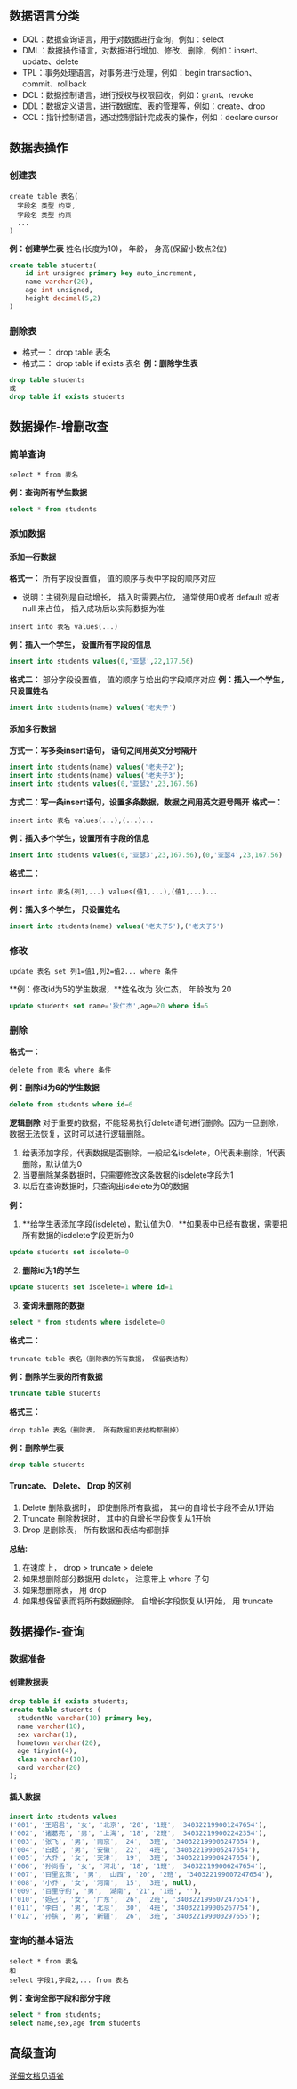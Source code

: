 ## 数据语言分类
- DQL：数据查询语言，用于对数据进行查询，例如：select
- DML：数据操作语言，对数据进行增加、修改、删除，例如：insert、update、delete
- TPL：事务处理语言，对事务进行处理，例如：begin transaction、commit、rollback
- DCL：数据控制语言，进行授权与权限回收，例如：grant、revoke
- DDL：数据定义语言，进行数据库、表的管理等，例如：create、drop
- CCL：指针控制语言，通过控制指针完成表的操作，例如：declare cursor

## 数据表操作
### 创建表
```
create table 表名(
  字段名 类型 约束,
  字段名 类型 约束
  ...
)
```
**例：创建学生表**
姓名(长度为10)， 年龄， 身高(保留小数点2位) 
``` sql
create table students(
    id int unsigned primary key auto_increment,
    name varchar(20),
    age int unsigned,
    height decimal(5,2)
)
```
### 删除表
- 格式一： drop table 表名 
- 格式二： drop table if exists 表名 
**例：删除学生表**
``` sql
drop table students
或 
drop table if exists students
```

## 数据操作-增删改查
### 简单查询
``` 
select * from 表名
```
**例：查询所有学生数据**
```sql
select * from students
```
### 添加数据
#### 添加一行数据
**格式一：**
所有字段设置值， 值的顺序与表中字段的顺序对应
- 说明：主键列是自动增长， 插入时需要占位， 通常使用0或者 default 或者 null 来占位， 插入成功后以实际数据为准 
```
insert into 表名 values(...) 
```
**例：插入一个学生， 设置所有字段的信息**
``` sql
insert into students values(0,'亚瑟',22,177.56)
```
**格式二：**
部分字段设置值， 值的顺序与给出的字段顺序对应
**例：插入一个学生， 只设置姓名** 
``` sql
insert into students(name) values('老夫子')
```
#### 添加多行数据
**方式一：写多条insert语句， 语句之间用英文分号隔开**
``` sql
insert into students(name) values('老夫子2');
insert into students(name) values('老夫子3');
insert into students values(0,'亚瑟2',23,167.56)
```
**方式二：写一条insert语句，设置多条数据，数据之间用英文逗号隔开**
**格式一：**
```
insert into 表名 values(...),(...)...
```
**例：插入多个学生，设置所有字段的信息**
``` sql
insert into students values(0,'亚瑟3',23,167.56),(0,'亚瑟4',23,167.56)
```
**格式二：**
```
insert into 表名(列1,...) values(值1,...),(值1,...)...
```
**例：插入多个学生， 只设置姓名**
``` sql
insert into students(name) values('老夫子5'),('老夫子6')
```
### 修改
```
update 表名 set 列1=值1,列2=值2... where 条件 
```
**例：修改id为5的学生数据，**姓名改为 狄仁杰， 年龄改为 20 
```sql
update students set name='狄仁杰',age=20 where id=5
```
### 删除
**格式一：**
```
delete from 表名 where 条件
```
**例：删除id为6的学生数据**
```sql
delete from students where id=6
```

**逻辑删除**
对于重要的数据，不能轻易执行delete语句进行删除。因为一旦删除，数据无法恢复，这时可以进行逻辑删除。
1. 给表添加字段，代表数据是否删除，一般起名isdelete，0代表未删除，1代表删除，默认值为0
2. 当要删除某条数据时，只需要修改这条数据的isdelete字段为1
3. 以后在查询数据时，只查询出isdelete为0的数据  

**例：**
1. **给学生表添加字段(isdelete)，默认值为0，**如果表中已经有数据，需要把所有数据的isdelete字段更新为0
```sql
update students set isdelete=0
```
2. **删除id为1的学生**
```sql
update students set isdelete=1 where id=1
```
3. **查询未删除的数据**
```sql
select * from students where isdelete=0
```

**格式二：**
```
truncate table 表名（删除表的所有数据， 保留表结构）
```
**例：删除学生表的所有数据**
```sql
truncate table students
```

**格式三：**
```
drop table 表名（删除表， 所有数据和表结构都删掉）
```
**例：删除学生表**
```sql
drop table students
```
#### Truncate、 Delete、 Drop 的区别
1. Delete 删除数据时， 即使删除所有数据， 其中的自增长字段不会从1开始
2. Truncate 删除数据时， 其中的自增长字段恢复从1开始
3. Drop 是删除表， 所有数据和表结构都删掉

**总结:**
1. 在速度上， drop > truncate > delete
2. 如果想删除部分数据用 delete， 注意带上 where 子句
3. 如果想删除表， 用 drop
4. 如果想保留表而将所有数据删除， 自增长字段恢复从1开始， 用 truncate

## 数据操作-查询
### 数据准备
#### 创建数据表
```sql
drop table if exists students;
create table students (
  studentNo varchar(10) primary key,
  name varchar(10),
  sex varchar(1),
  hometown varchar(20),
  age tinyint(4),
  class varchar(10),
  card varchar(20)
);
```
#### 插入数据
```sql
insert into students values
('001', '王昭君', '女', '北京', '20', '1班', '340322199001247654'),
('002', '诸葛亮', '男', '上海', '18', '2班', '340322199002242354'),
('003', '张飞', '男', '南京', '24', '3班', '340322199003247654'),
('004', '白起', '男', '安徽', '22', '4班', '340322199005247654'),
('005', '大乔', '女', '天津', '19', '3班', '340322199004247654'),
('006', '孙尚香', '女', '河北', '18', '1班', '340322199006247654'),
('007', '百里玄策', '男', '山西', '20', '2班', '340322199007247654'),
('008', '小乔', '女', '河南', '15', '3班', null),
('009', '百里守约', '男', '湖南', '21', '1班', ''),
('010', '妲己', '女', '广东', '26', '2班', '340322199607247654'),
('011', '李白', '男', '北京', '30', '4班', '340322199005267754'),
('012', '孙膑', '男', '新疆', '26', '3班', '340322199000297655');
```
### 查询的基本语法
```
select * from 表名
和
select 字段1,字段2,... from 表名
```
**例：查询全部字段和部分字段**
```sql
select * from students;
select name,sex,age from students
```
## 高级查询
[详细文档见语雀](https://www.yuque.com/loulou-ambjk/welvha/epwxau)
